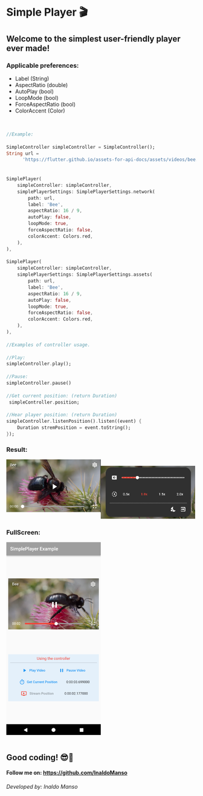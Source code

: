 # Simple Player 🎬
## Welcome to the simplest user-friendly player ever made!

### Applicable preferences:
- Label (String)
- AspectRatio (double)
- AutoPlay (bool)
- LoopMode (bool)
- ForceAspectRatio (bool)
- ColorAccent (Color)

</br><div>

```dart
//Example:

SimpleController simpleController = SimpleController();
String url =
      'https://flutter.github.io/assets-for-api-docs/assets/videos/bee.mp4';


SimplePlayer(
    simpleController: simpleController,
    simplePlayerSettings: SimplePlayerSettings.network(
        path: url,
        label: 'Bee',
        aspectRatio: 16 / 9,
        autoPlay: false,
        loopMode: true,
        forceAspectRatio: false,
        colorAccent: Colors.red,
    ),
),

SimplePlayer(
    simpleController: simpleController,
    simplePlayerSettings: SimplePlayerSettings.assets(
        path: url,
        label: 'Bee',
        aspectRatio: 16 / 9,
        autoPlay: false,
        loopMode: true,
        forceAspectRatio: false,
        colorAccent: Colors.red,
    ),
),

//Examples of controller usage.

//Play:
simpleController.play();

//Pause:
simpleController.pause()

//Get current position: (return Duration)
 simpleController.position;

//Hear player position: (return Duration)
simpleController.listenPosition().listen((event) {
    Duration stremPosition = event.toString();
});
```
</div>
<div>

### Result:
<img align="left" alt="Simple Player" src="https://raw.githubusercontent.com/InaldoManso/Simple_Player/main/lib/assets/bee.png">
&nbsp;
<img align="rigth" alt="Simple Player" src="https://raw.githubusercontent.com/InaldoManso/Simple_Player/main/lib/assets/menu.png">

</br>

### FullScreen:
<img align="center" alt="Simple Player" src="https://raw.githubusercontent.com/InaldoManso/Simple_Player/main/lib/assets/player.png">


</br>
</br>


## Good coding! 😎💙
#### Follow me on: https://github.com/InaldoManso
###### Developed by: Inaldo Manso

</br></div>
